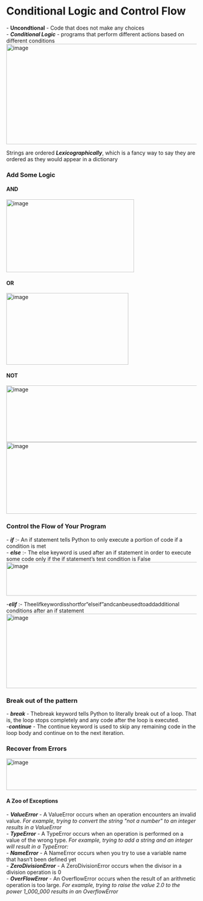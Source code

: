 <h1>Conditional Logic and Control Flow</h1>
- <b>Uncondtional</b> - Code that does not make any choices <br>
- <b><i>Conditional Logic</i></b> - programs that perform different actions based on different conditions <br>

<img width="646" height="266" alt="image" src="https://github.com/user-attachments/assets/12890522-9981-4f56-88d0-2306601ce796" />

Strings are ordered <b><i>Lexicographically</i></b>, which is a fancy way to say they are ordered as they would appear in a dictionary
<p>
  <h3>Add Some Logic</h3>
  <h4> AND</h4>
  <img width="338" height="193" alt="image" src="https://github.com/user-attachments/assets/d6941ebb-9a36-4215-97d7-296d7ab7f37e" />

<h4>OR</h4>
<img width="323" height="190" alt="image" src="https://github.com/user-attachments/assets/5616dbba-8ea4-4c1e-8d5f-dc83f0635969" />

<h4>NOT</h4>
<img width="577" height="150" alt="image" src="https://github.com/user-attachments/assets/a978c1b9-983c-4392-8a43-f2407e7ecdd1" /> <br>

<img width="507" height="190" alt="image" src="https://github.com/user-attachments/assets/8a855efd-d4fe-4515-b94c-1ba7f7b3dc48" />

</p>
<p>
  <h3>Control the Flow of Your Program</h3>
  - <b><i>if</i></b> :- An if statement tells Python to only execute a portion of code if a condition is met <br>
  - <b><i>else</i></b> :- The else keyword is used after an if statement in order to execute some code only if the if statement’s test condition is False <br>
  <img width="676" height="89" alt="image" src="https://github.com/user-attachments/assets/6ddb1bf8-f3ca-4f4d-bd0a-9444e2549202" /> <br>

  -<b><i>elif</i></b> :- Theelifkeywordisshortfor“elseif”andcanbeusedtoaddadditional
 conditions after an if statement <br>
  <img width="679" height="197" alt="image" src="https://github.com/user-attachments/assets/983edfe3-5867-4d5b-96b0-33c68472fa47" />

</p>
<p>
  <h3>Break out of the pattern</h3>
  - <b><i>break</i></b> - Thebreak keyword tells Python to literally break out of a loop. That is, the loop stops completely and any code after the loop is executed. <br>
  -<b><i>continue</i></b> - The continue keyword is used to skip any remaining code in the loop body and continue on to the next iteration.
  
  <h3>Recover from Errors</h3>
  <img width="684" height="84" alt="image" src="https://github.com/user-attachments/assets/8ed750aa-ed6b-4650-a19c-1d362612b474" />

<h4>A Zoo of Exceptions</h4>
- <b><i>ValueError</i></b> - A ValueError occurs when an operation encounters an invalid value. <i> For example, trying to convert the string "not a number" to an integer results in a ValueError</i> <br>
- <b><i>TypeError</i></b> - A TypeError occurs when an operation is performed on a value of the wrong type. <i> For example, trying to add a string and an integer will result in a TypeError:</i> <br>
- <b><i>NameError</i></b> - A NameError occurs when you try to use a variable name that hasn’t been defined yet <br>
- <b><i>ZeroDivisionError</i></b> - A ZeroDivisionError occurs when the divisor in a division operation is 0 <br>
- <b><i>OverFlowError</i></b> - An OverflowError occurs when the result of an arithmetic operation is too large. <i>For example, trying to raise the value 2.0 to the power 1_000_000 results in an OverflowError</i> <br>
</p>
